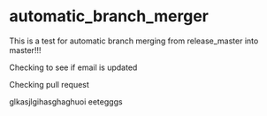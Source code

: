 # automatic_branch_merger

This is a test for automatic branch merging from release_master into master!!!

Checking to see if email is updated

Checking pull request


glkasjlgihasghaghuoi
eetegggs
